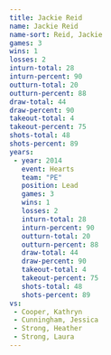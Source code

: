 ```yaml
---
title: Jackie Reid
name: Jackie Reid
name-sort: Reid, Jackie
games: 3
wins: 1
losses: 2
inturn-total: 28
inturn-percent: 90
outturn-total: 20
outturn-percent: 88
draw-total: 44
draw-percent: 90
takeout-total: 4
takeout-percent: 75
shots-total: 48
shots-percent: 89
years:
 - year: 2014
   event: Hearts
   team: "PE"
   position: Lead
   games: 3
   wins: 1
   losses: 2
   inturn-total: 28
   inturn-percent: 90
   outturn-total: 20
   outturn-percent: 88
   draw-total: 44
   draw-percent: 90
   takeout-total: 4
   takeout-percent: 75
   shots-total: 48
   shots-percent: 89
vs:
 - Cooper, Kathryn
 - Cunningham, Jessica
 - Strong, Heather
 - Strong, Laura
---
```


